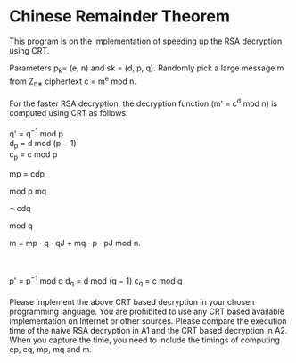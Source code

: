 # Chinese Remainder Theorem 

This program is on the implementation of speeding up the RSA decryption using CRT. 

Parameters p<sub>k</sub>= (e, n) and sk = (d, p, q).
Randomly pick a large message m from Z<sub>n∗ </sub>
ciphertext c = m<sup>e</sup> mod n.  
</br>
For the faster RSA decryption, the decryption function (m' = c<sup>d</sup> mod n) is computed using CRT as follows:
</br></br>
q' = q<sup>−1</sup> mod p	
d<sub>p</sub> = d  mod (p − 1)	
c<sub>p</sub> = c  mod p	
 
mp = cdp
 
mod p	mq
 
= cdq
 
mod q
 
m = mp · q · qJ + mq · p · pJ mod n.

</br>
</br>
p' = p<sup>−1</sup> mod q
d<sub>q</sub> = d mod (q − 1)
c<sub>q</sub> = c mod q


</br>
</br>
Please implement the above CRT based decryption in your chosen programming language. You are prohibited to use any CRT based available implementation on Internet or other sources.
Please compare the execution time of the naive RSA decryption in A1 and the CRT based decryption in A2. When you capture the time, you need to include the timings of computing cp, cq, mp, mq and m.
